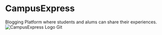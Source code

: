 # CampusExpress
Blogging Platform where students and alums can share their experiences.
![CampusExpress Logo Git](https://github.com/zainabali23/CampusExpress/assets/136672965/b37d740c-9ba3-4428-bbdb-3f89a1c905e1)
